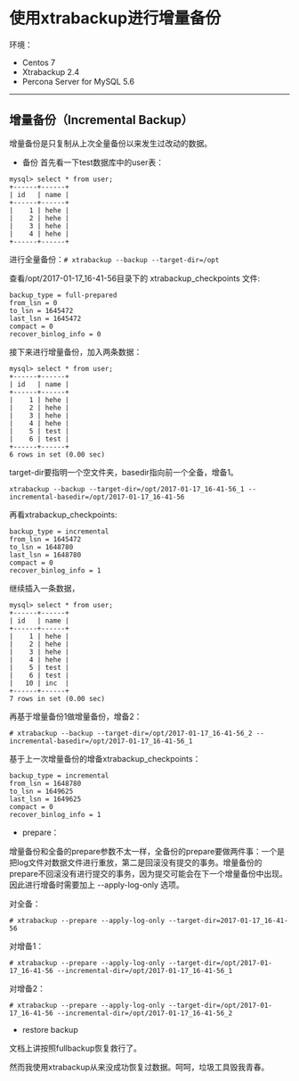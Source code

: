 # 使用xtrabackup进行增量备份

环境：
- Centos 7
- Xtrabackup 2.4
- Percona Server for MySQL 5.6

---
## 增量备份（Incremental Backup）

增量备份是只复制从上次全量备份以来发生过改动的数据。

- 备份
首先看一下test数据库中的user表：

```
mysql> select * from user;
+------+------+
| id   | name |
+------+------+
|    1 | hehe |
|    2 | hehe |
|    3 | hehe |
|    4 | hehe |
+------+------+
```

进行全量备份：```# xtrabackup --backup --target-dir=/opt```

查看/opt/2017-01-17_16-41-56目录下的 xtrabackup_checkpoints 文件:

```
backup_type = full-prepared
from_lsn = 0
to_lsn = 1645472
last_lsn = 1645472
compact = 0
recover_binlog_info = 0
```

接下来进行增量备份，加入两条数据：

```
mysql> select * from user;
+------+------+
| id   | name |
+------+------+
|    1 | hehe |
|    2 | hehe |
|    3 | hehe |
|    4 | hehe |
|    5 | test |
|    6 | test |
+------+------+
6 rows in set (0.00 sec)
```

target-dir要指明一个空文件夹，basedir指向前一个全备，增备1。
```
xtrabackup --backup --target-dir=/opt/2017-01-17_16-41-56_1 --incremental-basedir=/opt/2017-01-17_16-41-56
```

再看xtrabackup_checkpoints:

```
backup_type = incremental
from_lsn = 1645472
to_lsn = 1648780
last_lsn = 1648780
compact = 0
recover_binlog_info = 1
```

继续插入一条数据，
```
mysql> select * from user;
+------+------+
| id   | name |
+------+------+
|    1 | hehe |
|    2 | hehe |
|    3 | hehe |
|    4 | hehe |
|    5 | test |
|    6 | test |
|   10 | inc  |
+------+------+
7 rows in set (0.00 sec)
```

再基于增量备份1做增量备份，增备2：

```
# xtrabackup --backup --target-dir=/opt/2017-01-17_16-41-56_2 --incremental-basedir=/opt/2017-01-17_16-41-56_1
```

基于上一次增量备份的增备xtrabackup_checkpoints：

```
backup_type = incremental
from_lsn = 1648780
to_lsn = 1649625
last_lsn = 1649625
compact = 0
recover_binlog_info = 1
```

- prepare：

增量备份和全备的prepare参数不太一样，全备份的prepare要做两件事：一个是把log文件对数据文件进行重放，第二是回滚没有提交的事务。增量备份的prepare不回滚没有进行提交的事务，因为提交可能会在下一个增量备份中出现。因此进行增备时需要加上 --apply-log-only 选项。

对全备：
```
# xtrabackup --prepare --apply-log-only --target-dir=2017-01-17_16-41-56
```
对增备1：
```
# xtrabackup --prepare --apply-log-only --target-dir=/opt/2017-01-17_16-41-56 --incremental-dir=/opt/2017-01-17_16-41-56_1
```
对增备2：
```
# xtrabackup --prepare --apply-log-only --target-dir=/opt/2017-01-17_16-41-56 --incremental-dir=/opt/2017-01-17_16-41-56_2
```

- restore backup

文档上讲按照fullbackup恢复救行了。

然而我使用xtrabackup从来没成功恢复过数据。呵呵，垃圾工具毁我青春。
